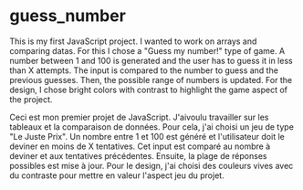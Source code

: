 # guess_number

This is my first JavaScript project.
I wanted to work on arrays and comparing datas.
For this I chose a "Guess my number!" type of game.
A number between 1 and 100 is generated and the user has to guess it in less than X attempts.
The input is compared to the number to guess and the previous guesses.
Then, the possible range of numbers is updated.
For the design, I chose bright colors with contrast to highlight the game aspect of the project.

Ceci est mon premier projet de JavaScript.
J'aivoulu travailler sur les tableaux et la comparaison de données.
Pour cela, j'ai choisi un jeu de type "Le Juste Prix".
Un nombre entre 1 et 100 est généré et l'utilisateur doit le deviner en moins de X tentatives.
Cet input est comparé au nombre à deviner et aux tentatives précédentes.
Ensuite, la plage de réponses possibles est mise à jour.
Pour le design, j'ai choisi des couleurs vives avec du contraste pour mettre en valeur l'aspect jeu du projet.
